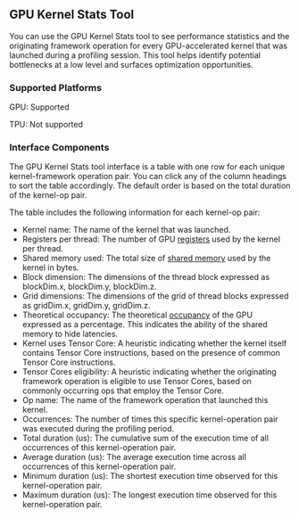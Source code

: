 ## GPU Kernel Stats Tool

You can use the GPU Kernel Stats tool to see performance statistics and the
originating framework operation for every GPU-accelerated kernel that was
launched during a profiling session. This tool helps identify potential
bottlenecks at a low level and surfaces optimization opportunities.

### Supported Platforms

GPU: Supported

TPU: Not supported

### Interface Components

The GPU Kernel Stats tool interface is a table with one row for each unique
kernel-framework operation pair. You can click any of the column headings to
sort the table accordingly. The default order is based on the total duration of
the kernel-op pair.

The table includes the following information for each kernel-op pair:

*   Kernel name: The name of the kernel that was launched.
*   Registers per thread: The number of GPU
    [registers](https://docs.nvidia.com/cuda/cuda-c-programming-guide/index.html#hardware-multithreading)
    used by the kernel per thread.
*   Shared memory used: The total size of
    [shared memory](https://docs.nvidia.com/cuda/cuda-c-best-practices-guide/index.html#shared-memory)
    used by the kernel in bytes.
*   Block dimension: The dimensions of the thread block expressed as blockDim.x,
    blockDim.y, blockDim.z.
*   Grid dimensions: The dimensions of the grid of thread blocks expressed as
    gridDim.x, gridDim.y, gridDim.z.
*   Theoretical occupancy: The theoretical
    [occupancy](https://docs.nvidia.com/cuda/cuda-c-best-practices-guide/index.html#occupancy)
    of the GPU expressed as a percentage. This indicates the ability of the
    shared memory to hide latencies.
*   Kernel uses Tensor Core: A heuristic indicating whether the kernel itself
    contains Tensor Core instructions, based on the presence of common Tensor
    Core instructions.
*   Tensor Cores eligibility: A heuristic indicating whether the originating
    framework operation is eligible to use Tensor Cores, based on commonly
    occurring ops that employ the Tensor Core.
*   Op name: The name of the framework operation that launched this kernel.
*   Occurrences: The number of times this specific kernel-operation pair was
    executed during the profiling period.
*   Total duration (us): The cumulative sum of the execution time of all
    occurrences of this kernel-operation pair.
*   Average duration (us): The average execution time across all occurrences of
    this kernel-operation pair.
*   Minimum duration (us): The shortest execution time observed for this
    kernel-operation pair.
*   Maximum duration (us): The longest execution time observed for this
    kernel-operation pair.
